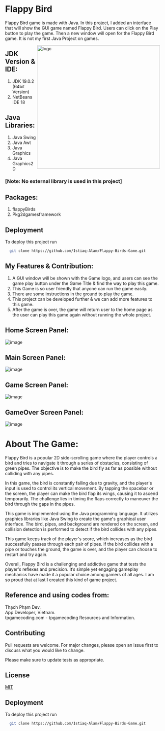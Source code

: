 # Flappy Bird

Flappy Bird game is made with Java. In this project, I added an interface that will show the GUI game named Flappy Bird. Users can click on the Play button to play the game. Then a new window will open for the Flappy Bird game. It is not my first Java Project on games.

<img align="right" alt="logo" width="400" src="https://github.com/Istiaq-Alam/Flappy-Birds-Game/assets/168295675/56bcd400-d8f8-4b19-bea4-3c6c361ba65a">


## JDK Version & IDE:
1.	JDK 19.0.2 (64bit Version)
2.	NetBeans IDE 18 


## Java Libraries:

1.	Java Swing
2.	Java Awt
3.	Java Graphics
4.	Java Graphics2D

### [Note: No external library is used in this project]


## Packages:
1.	flappyBirds
2.	Pkg2dgamesframework


## Deployment

To deploy this project run

```bash
  git clone https://github.com/Istiaq-Alam/Flappy-Birds-Game.git
```



## My Features & Contribution:
1.	A GUI window will be shown with the Game logo, and users can see the game play button under the Game Title & find the way to play this game.
2.	This Game is so user friendly that anyone can run the game easily. 
3.	There are some instructions in the ground to play the game.
4.	This project can be developed further & we can add more features to this game.
5.	After the game is over, the game will return user to the home page as the user can play this game again without running the whole project.

## Home Screen Panel:
![image](https://github.com/Istiaq-Alam/Flappy-Birds-Game/assets/168295675/df69b479-6c3a-40e9-b68d-533adf67a673)

## Main Screen Panel:
![image](https://github.com/Istiaq-Alam/Flappy-Birds-Game/assets/168295675/9dc61c6e-6505-4c1f-a2ed-b3ddbf7875a9)

## Game Screen Panel:
![image](https://github.com/Istiaq-Alam/Flappy-Birds-Game/assets/168295675/8617581f-d84e-4cbf-adb1-df90bd754386)

## GameOver Screen Panel:
![image](https://github.com/Istiaq-Alam/Flappy-Birds-Game/assets/168295675/90def1fe-3e6b-42a6-b012-e702ace0256c)


# About The Game:
Flappy Bird is a popular 2D side-scrolling game where the player controls a bird and tries to navigate it through a series of obstacles, consisting of green pipes. The objective is to make the bird fly as far as possible without colliding with any pipes.

In this game, the bird is constantly falling due to gravity, and the player's input is used to control its vertical movement. By tapping the spacebar or the screen, the player can make the bird flap its wings, causing it to ascend temporarily. The challenge lies in timing the flaps correctly to maneuver the bird through the gaps in the pipes.

This game is implemented using the Java programming language. It utilizes graphics libraries like Java Swing to create the game's graphical user interface. The bird, pipes, and background are rendered on the screen, and collision detection is performed to detect if the bird collides with any pipes.

This game keeps track of the player's score, which increases as the bird successfully passes through each pair of pipes. If the bird collides with a pipe or touches the ground, the game is over, and the player can choose to restart and try again.

Overall, Flappy Bird is a challenging and addictive game that tests the player's reflexes and precision. It’s simple yet engaging gameplay mechanics have made it a popular choice among gamers of all ages. I am so proud that at last I created this kind of game project.

## Reference and using codes from:
Thạch Phạm Dev, \
App Developer, Vietnam. \
tpgamecoding.com - tpgamecoding Resources and Information.


## Contributing

Pull requests are welcome. For major changes, please open an issue first
to discuss what you would like to change.

Please make sure to update tests as appropriate.

## License

[MIT](https://choosealicense.com/licenses/mit/)
## Deployment

To deploy this project run

```bash
  git clone https://github.com/Istiaq-Alam/Flappy-Birds-Game.git
```

